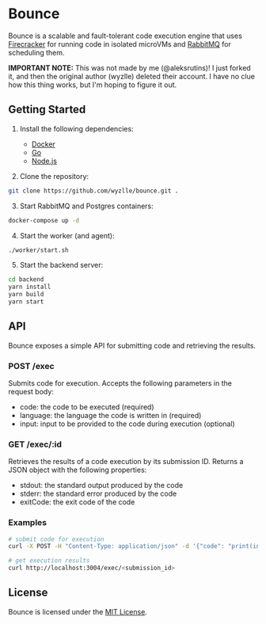 # Bounce

Bounce is a scalable and fault-tolerant code execution engine that uses [Firecracker](https://github.com/firecracker-microvm/firecracker) for running code in isolated microVMs and [RabbitMQ](https://rabbitmq.com) for scheduling them.

**IMPORTANT NOTE:** This was not made by me (@aleksrutins)! I just forked it, and then the original author (wyzlle) deleted their account. I have no clue how this thing works, but I'm hoping to figure it out.

## Getting Started
1. Install the following dependencies:
    - [Docker](https://docs.docker.com/install/)
    - [Go](https://golang.org/doc/install)
    - [Node.js](https://nodejs.org/en/download/)

2. Clone the repository:
```bash
git clone https://github.com/wyzlle/bounce.git .
```
3. Start RabbitMQ and Postgres containers:
```bash
docker-compose up -d
```
4. Start the worker (and agent):
```bash
./worker/start.sh
```
5. Start the backend server:
```bash
cd backend
yarn install
yarn build
yarn start
```

## API

Bounce exposes a simple API for submitting code and retrieving the results.

### POST /exec

Submits code for execution. Accepts the following parameters in the request body:
- code: the code to be executed (required)
- language: the language the code is written in (required)
- input: input to be provided to the code during execution (optional)

### GET /exec/:id

Retrieves the results of a code execution by its submission ID. Returns a JSON object with the following properties:

- stdout: the standard output produced by the code
- stderr: the standard error produced by the code
- exitCode: the exit code of the code

### Examples
```bash
# submit code for execution
curl -X POST -H "Content-Type: application/json" -d '{"code": "print(input())", "input": "Hello World", "language": "py"}' http://localhost:3004/exec

# get execution results
curl http://localhost:3004/exec/<submission_id>
```

## License

Bounce is licensed under the [MIT License](https://github.com/wyzlle/bounce/blob/main/LICENSE).
